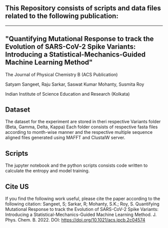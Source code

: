 ## This Repository consists of scripts and data files related to the following publication:
-----------------------
## "Quantifying Mutational Response to track the Evolution of SARS-CoV-2 Spike Variants: Introducing a Statistical-Mechanics-Guided Machine Learning Method"
The Journal of Physical Chemistry B (ACS Publication)

Satyam Sangeet, Raju Sarkar, Saswat Kumar Mohanty, Susmita Roy

Indian Institute of Science Education and Research (Kolkata)

## Dataset

The dataset for the experiment are stored in theri respective Variants folder (Beta, Gamma, Delta, Kappa)
Each folder consists of respective fasta files according to month-wise manner and the respective multiple sequence aligned files generated using MAFFT and ClustalW server.

## Scripts

The jupyter notebook and the python scripts consists code written to calculate the entropy and model training.

## Cite US

If you find the following work useful, please cite the paper according to the following citation:
Sangeet, S; Sarkar, R; Mohanty, S.K.; Roy, S. Quantifying Mutational Response to track the Evolution of SARS-CoV-2 Spike Variants: Introducing a Statistical-Mechanics-Guided Machine Learning Method. J. Phys. Chem. B. 2022. DOI: https://doi.org/10.1021/acs.jpcb.2c04574
